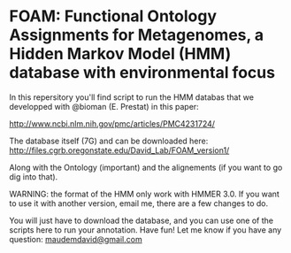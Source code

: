 # FOAM: Functional Ontology Assignments for Metagenomes, a Hidden Markov Model (HMM) database with environmental focus

In this repersitory you'll find script to run the HMM databas that we developped with @bioman (E. Prestat) in this paper: 

http://www.ncbi.nlm.nih.gov/pmc/articles/PMC4231724/

The database itself (7G) and can be downloaded here: http://files.cgrb.oregonstate.edu/David_Lab/FOAM_version1/

Along with the Ontology (important) and the alignements (if you want to go dig into that). 

WARNING: the format of the HMM only work with HMMER 3.0. If you want to use it with another version, email me, there are a few changes to do. 
 
You will just have to download the database, and you can use one of the scripts here to run your annotation. Have fun! Let me know if you have any question: maudemdavid@gmail.com

